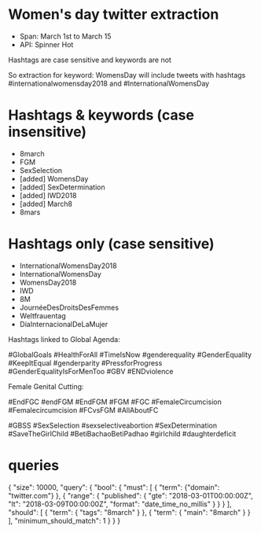 # Women's day twitter extraction

* Span: March 1st to March 15
* API: Spinner Hot

Hashtags are case sensitive and keywords are not

So extraction for keyword: WomensDay
will include tweets with hashtags #internationalwomensday2018 and #InternationalWomensDay

# Hashtags & keywords (case insensitive)
* 8march
* FGM
* SexSelection
* [added] WomensDay
* [added] SexDetermination
* [added] IWD2018
* [added] March8
* 8mars

# Hashtags only (case sensitive)
* InternationalWomensDay2018
* InternationalWomensDay
* WomensDay2018
* IWD
* 8M
* JournéeDesDroitsDesFemmes
* Weltfrauentag
* DíaInternacionalDeLaMujer

Hashtags linked to Global Agenda:


#GlobalGoals
#HealthForAll
#TimeIsNow
#genderequality
#GenderEquality
#KeepItEqual
#genderparity
#PressforProgress
#GenderEqualityIsForMenToo
#GBV
#ENDviolence

Female Genital Cutting:

#EndFGC
#endFGM
#EndFGM
#FGM
#FGC
#FemaleCircumcision
#Femalecircumcision
#FCvsFGM
#AllAboutFC


#GBSS
#SexSelection
#sexselectiveabortion
#SexDetermination
#SaveTheGirlChild
#BetiBachaoBetiPadhao
#girlchild
#daughterdeficit






# queries
{
    "size": 10000,
    "query":
        {
          "bool": {
            "must": [
                { "term":  {"domain": "twitter.com"} },
                { "range": { "published": { "gte": "2018-03-01T00:00:00Z", "lt": "2018-03-09T00:00:00Z", "format": "date_time_no_millis" } } }
            ],
            "should": [
                { "term": { "tags": "8march" }   },
                { "term": { "main": "8march" }   }
            ],
            "minimum_should_match": 1
          }
        }
}
